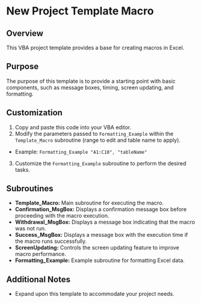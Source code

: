 # New Project Template Macro

## Overview

This VBA project template provides a base for creating macros in Excel. 

## Purpose

The purpose of this template is to provide a starting point with basic components, such as message boxes, timing, screen updating, and formatting.

## Customization

1. Copy and paste this code into your VBA editor.
2. Modify the parameters passed to `Formatting_Example` within the `Template_Macro` subroutine (range to edit and table name to apply). 
- Example: `Formatting_Example "A1:C10", "tableName"`
3. Customize the `Formatting_Example` subroutine to perform the desired tasks.

## Subroutines

- **Template_Macro:** Main subroutine for executing the macro. 
- **Confirmation_MsgBox:** Displays a confirmation message box before proceeding with the macro execution.
- **Withdrawal_MsgBox:** Displays a message box indicating that the macro was not run.
- **Success_MsgBox:** Displays a message box with the execution time if the macro runs successfully.
- **ScreenUpdating:** Controls the screen updating feature to improve macro performance.
- **Formatting_Example:** Example subroutine for formatting Excel data. 

## Additional Notes

- Expand upon this template to accommodate your project needs.
